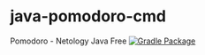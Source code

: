 # java-pomodoro-cmd
Pomodoro - Netology Java Free 
[![Gradle Package](https://github.com/DoroshenkoDenis/java-pomodoro-cmd/actions/workflows/gradle.yml/badge.svg)](https://github.com/DoroshenkoDenis/java-pomodoro-cmd/actions/workflows/gradle.yml)

